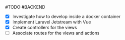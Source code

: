 #TODO #BACKEND
- [x] Investigate how to develop inside a docker container
- [x] Implement Laravel Jetstream with Vue
- [x] Create controllers for the views
- [ ] Associate routes for the views and actions